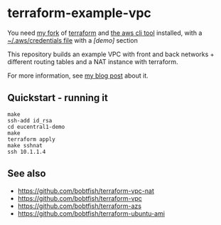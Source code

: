 # terraform-example-vpc

You need [my fork](https://github.com/bobtfish/terraform) of [terraform](https://www.terraform.io/) and
[the aws cli tool](http://aws.amazon.com/cli/) installed, with a [~/.aws/credentials file](http://docs.aws.amazon.com/cli/latest/userguide/cli-chap-getting-started.html#cli-config-files) with a _[demo]_ section

This repository builds an example VPC with front and back networks + different routing tables and
a NAT instance with terraform.

For more information, see [my blog post](http://bobtfish.github.io/blog/2015/03/29/terraform-from-the-ground-up/) about it.

## Quickstart - running it

    make
    ssh-add id_rsa
    cd eucentral1-demo
    make
    terraform apply
    make sshnat
    ssh 10.1.1.4

## See also

  * https://github.com/bobtfish/terraform-vpc-nat
  * https://github.com/bobtfish/terraform-vpc
  * https://github.com/bobtfish/terraform-azs
  * https://github.com/bobtfish/terraform-ubuntu-ami

